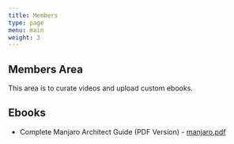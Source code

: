 ```yaml
---
title: Members
type: page
menu: main
weight: 3
---
```

##  Members Area

This area is to curate videos and upload custom ebooks. 

## Ebooks

- Complete Manjaro Architect Guide (PDF Version) - [manjaro.pdf](https://ctt.memberspace.com/content/f112f8b545f)

